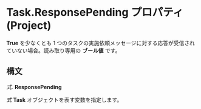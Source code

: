 
# Task.ResponsePending プロパティ (Project)

 **True** を少なくとも 1 つのタスクの実施依頼メッセージに対する応答が受信されていない場合。読み取り専用の **ブール値** です。


## 構文

 _式_. **ResponsePending**

 _式_ **Task** オブジェクトを表す変数を指定します。

